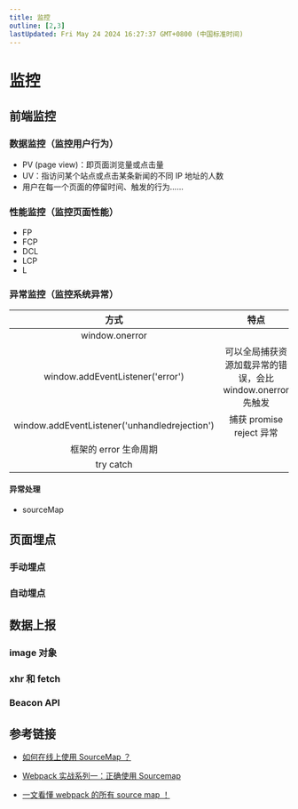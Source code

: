 ```yaml
---
title: 监控
outline: [2,3]
lastUpdated: Fri May 24 2024 16:27:37 GMT+0800 (中国标准时间)
---
```


# 监控

## 前端监控

### 数据监控（监控用户行为）

- PV (page view)：即页面浏览量或点击量
- UV：指访问某个站点或点击某条新闻的不同 IP 地址的人数
- 用户在每一个页面的停留时间、触发的行为......

### 性能监控（监控页面性能）

- FP
- FCP
- DCL
- LCP
- L

### 异常监控（监控系统异常）

|                      方式                       |                 特点                  |
|:---------------------------------------------:|:-----------------------------------:|
|                window.onerror                 |                                     |
|       window.addEventListener('error')        | 可以全局捕获资源加载异常的错误，会比window.onerror先触发 |
| window.addEventListener('unhandledrejection') |        捕获 promise reject 异常         |
|                框架的 error 生命周期                 |                                     |
|                   try catch                   |                                     |

#### 异常处理

- sourceMap

## 页面埋点

### 手动埋点

### 自动埋点

## 数据上报

### image 对象

### xhr 和 fetch

### Beacon API

## 参考链接

- [如何在线上使用 SourceMap ？](https://blog.csdn.net/xgangzai/article/details/136668414)

- [Webpack 实战系列一：正确使用 Sourcemap](https://www.51cto.com/article/695341.html)

- [一文看懂 webpack 的所有 source map ！](https://juejin.cn/post/7016510600960278565)
